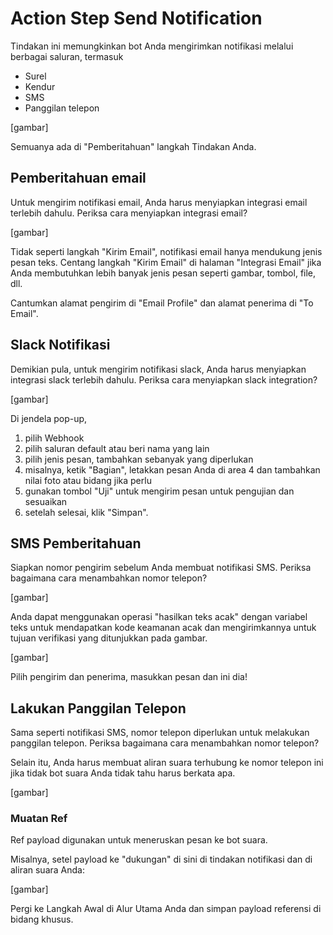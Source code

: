 # Action Step Send Notification

Tindakan ini memungkinkan bot Anda mengirimkan notifikasi melalui berbagai saluran, termasuk

- Surel
- Kendur
- SMS
- Panggilan telepon

[gambar]

Semuanya ada di "Pemberitahuan" langkah Tindakan Anda.

## Pemberitahuan email
Untuk mengirim notifikasi email, Anda harus menyiapkan integrasi email terlebih dahulu. Periksa cara menyiapkan integrasi email?

[gambar]

Tidak seperti langkah "Kirim Email", notifikasi email hanya mendukung jenis pesan teks. Centang langkah "Kirim Email" di halaman "Integrasi Email" jika Anda membutuhkan lebih banyak jenis pesan seperti gambar, tombol, file, dll.

Cantumkan alamat pengirim di "Email Profile" dan alamat penerima di "To Email".

## Slack Notifikasi
Demikian pula, untuk mengirim notifikasi slack, Anda harus menyiapkan integrasi slack terlebih dahulu. Periksa cara menyiapkan slack integration?

[gambar]

Di jendela pop-up,

1. pilih Webhook
2. pilih saluran default atau beri nama yang lain
3. pilih jenis pesan, tambahkan sebanyak yang diperlukan
4. misalnya, ketik "Bagian", letakkan pesan Anda di area 4 dan tambahkan nilai foto atau bidang jika perlu
5. gunakan tombol "Uji" untuk mengirim pesan untuk pengujian dan sesuaikan
6. setelah selesai, klik "Simpan".

## SMS Pemberitahuan
Siapkan nomor pengirim sebelum Anda membuat notifikasi SMS. Periksa bagaimana cara menambahkan nomor telepon?

[gambar]

Anda dapat menggunakan operasi "hasilkan teks acak" dengan variabel teks untuk mendapatkan kode keamanan acak dan mengirimkannya untuk tujuan verifikasi yang ditunjukkan pada gambar.

[gambar]

Pilih pengirim dan penerima, masukkan pesan dan ini dia!

## Lakukan Panggilan Telepon
Sama seperti notifikasi SMS, nomor telepon diperlukan untuk melakukan panggilan telepon. Periksa bagaimana cara menambahkan nomor telepon?

Selain itu, Anda harus membuat aliran suara terhubung ke nomor telepon ini jika tidak bot suara Anda tidak tahu harus berkata apa.

[gambar]

### Muatan Ref
Ref payload digunakan untuk meneruskan pesan ke bot suara.

Misalnya, setel payload ke "dukungan" di sini di tindakan notifikasi dan di aliran suara Anda:

[gambar]

Pergi ke Langkah Awal di Alur Utama Anda dan simpan payload referensi di bidang khusus.
